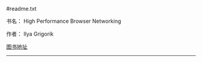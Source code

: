 #readme.txt

书名：
High Performance Browser Networking

作者：
Ilya Grigorik

[图书地址][bookurl]

---

[bookurl]:	http://chimera.labs.oreilly.com/books/1230000000545

